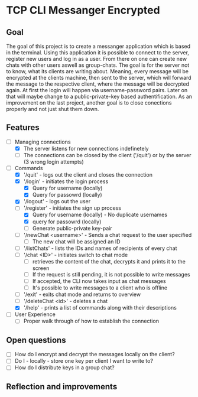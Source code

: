 # TCP CLI Messanger Encrypted

## Goal
The goal of this project is to create a messanger application which is based in the terminal.
Using this application it is possible to connect to the server, register new users and log in as a user. From there on one can create new chats with other users aswell as group-chats. The goal is for the server not to know, what its clients are writing about. Meaning, every message will be encrypted at the clients machine, then sent to the server, which will forward the message to the respective client, where the message will be decrypted again.
At first the login will happen via username-password pairs. Later on that will maybe change to a public-private-key based authentification.
As an improvement on the last project, another goal is to close conections properly and not just shut them down. 

## Features
- [ ] Managing connections
    - [x] The server listens for new connections indefinetely
    - [ ] The connections can be closed by the client ('/quit') or by the server (3 wrong login attempts)
- [ ] Commands
    - [x] '/quit' - logs out the client and closes the connection
    - [x] '/login' - initiates the login process
        - [x] Query for username (locally)
        - [x] Query for passowrd (locally)
    - [x] '/logout' - logs out the user
    - [ ] '/register' - initiates the sign up process
        - [x] Query for username (locally) - No duplicate usernames
        - [x] query for passowrd (locally)
        - [ ] Generate public-private key-pair
    - [ ] '/newChat \<username\>' - Sends a chat request to the user specified
        - [ ] The new chat will be assigned an ID
    - [ ] '/listChats' - lists the IDs and names of recipients of every chat
    - [ ] '/chat \<ID\>' - initiates switch to chat mode
        - [ ] retrieves the content of the chat, decrypts it and prints it to the screen
        - [ ] If the request is still pending, it is not possible to write messages
        - [ ] If accepted, the CLI now takes input as chat messages
        - [ ] It's possible to write messages to a client who is offline
    - [ ] '/exit' - exits chat mode and returns to overview
    - [ ] '/deleteChat \<id\>' - deletes a chat 
    - [x] '/help' - prints a list of commands along with their descriptions
- [ ] User Experience
    - [ ] Proper walk through of how to establish the connection

## Open questions
- [ ] How do I encrypt and decrypt the messages locally on the client?
- [ ] Do I - locally -  store one key per client I want to write to?
- [ ] How do I distribute keys in a group chat?

## Reflection and improvements

